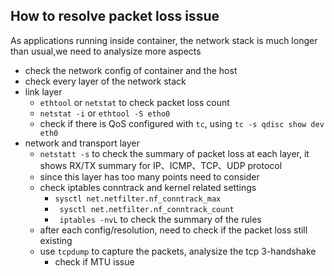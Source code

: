 How to resolve packet loss issue
---

As applications running inside container, the network stack is much longer than usual,we need to analysize more aspects

- check the network config  of  container and the host
- check every layer of the network stack 
- link layer
  - `ethtool` or `netstat` to check packet loss count
  - `netstat -i` or `ethtool -S etho0`
  - check if there is QoS configured with `tc`, using `tc -s qdisc show dev eth0`
- network and transport layer
  - `netstatt -s` to check the summary of packet loss at each layer, it shows RX/TX summary for IP、ICMP、TCP、UDP protocol 
  - since this layer has too many points need to consider
  - check iptables conntrack and kernel related settings
    - `sysctl net.netfilter.nf_conntrack_max`
    - ` sysctl net.netfilter.nf_conntrack_count`
    - ` iptables -nvL` to check the summary of the rules
  - after each config/resolution, need to check if the packet loss still existing
  - use `tcpdump` to capture the packets, analysize the tcp 3-handshake
    - check if MTU issue